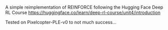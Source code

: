 A simple reimplementation of REINFORCE following the Hugging Face Deep RL Course https://huggingface.co/learn/deep-rl-course/unit4/introduction

Tested on Pixelcopter-PLE-v0 to not much success...
